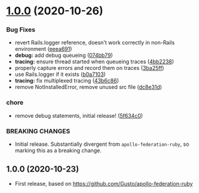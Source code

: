 # [1.0.0](https://github.com/EnjoyTech/apollo-studio-tracing-ruby/compare/v0.1.0...v1.0.0) (2020-10-26)


### Bug Fixes

* revert Rails.logger reference, doesn't work correctly in non-Rails environment ([eeea691](https://github.com/EnjoyTech/apollo-studio-tracing-ruby/commit/eeea6913be0171db0b45c58ff6b34dddbbea764b))
* **debug:** add debug queueing ([074bb79](https://github.com/EnjoyTech/apollo-studio-tracing-ruby/commit/074bb79aef78a7b5f65744dd5a6ea4a913de4338))
* **tracing:** ensure thread started when queueing traces ([4bb2238](https://github.com/EnjoyTech/apollo-studio-tracing-ruby/commit/4bb22387fc5230909b1201a58b7be922a153dcb7))
* properly capture errors and record them on traces ([3ba25ff](https://github.com/EnjoyTech/apollo-studio-tracing-ruby/commit/3ba25fff60efab9a98f6212192b7543de9a19057))
* use Rails.logger if it exists ([b0a7103](https://github.com/EnjoyTech/apollo-studio-tracing-ruby/commit/b0a7103882cda74dbcf39cf6f84339e655e3506b))
* **tracing:** fix multiplexed tracing ([43b6c86](https://github.com/EnjoyTech/apollo-studio-tracing-ruby/commit/43b6c86006be2f300211b2c2bccdf5b8d0ffc658))
* remove NotInstalledError, remove unused src file ([dc8e31d](https://github.com/EnjoyTech/apollo-studio-tracing-ruby/commit/dc8e31da901c998ef1bafc6a5b28aae51f3ee0c6))


### chore

* remove debug statements, initial release! ([5f634c0](https://github.com/EnjoyTech/apollo-studio-tracing-ruby/commit/5f634c05f5560fa6cf9f68cfb5837c715828214c))


### BREAKING CHANGES

* Initial release. Substantially divergent from `apollo-federation-ruby`, so marking
this as a breaking change.

## 1.0.0 (2020-10-23)

- First release, based on https://github.com/Gusto/apollo-federation-ruby
